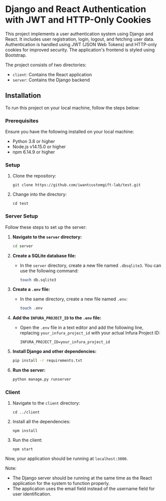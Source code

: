 # Django and React Authentication with JWT and HTTP-Only Cookies

This project implements a user authentication system using Django and React. It includes user registration, login, logout, and fetching user data. Authentication is handled using JWT (JSON Web Tokens) and HTTP-only cookies for improved security. The application's frontend is styled using Bootstrap.

The project consists of two directories: 

- `client`: Contains the React application
- `server`: Contains the Django backend

## Installation

To run this project on your local machine, follow the steps below:

### Prerequisites

Ensure you have the following installed on your local machine:

- Python 3.8 or higher
- Node.js v14.15.0 or higher
- npm 6.14.9 or higher

### Setup

1. Clone the repository:
    ```
    git clone https://github.com/iwantcustomgift-lab/test.git
    ```
2. Change into the directory:
    ```
    cd test
    ```

### Server Setup

Follow these steps to set up the server:

1. **Navigate to the `server` directory:**
    ```bash
    cd server
    ```

2. **Create a SQLite database file:**
    - In the `server` directory, create a new file named `.dbsqlite3`. You can use the following command:
      ```bash
      touch db.sqlite3
      ```

3. **Create a `.env` file:**
    - In the same directory, create a new file named `.env`:
      ```bash
      touch .env
      ```

4. **Add the `INFURA_PROJECT_ID` to the `.env` file:**
    - Open the `.env` file in a text editor and add the following line, replacing `your_infura_project_id` with your actual Infura Project ID:
      ```env
      INFURA_PROJECT_ID=your_infura_project_id
      ```

5. **Install Django and other dependencies:**
    ```bash
    pip install -r requirements.txt
    ```

6. **Run the server:**
    ```bash
    python manage.py runserver
    ```

### Client

1. Navigate to the `client` directory:
    ```
    cd ../client
    ```
2. Install all the dependencies:
    ```
    npm install
    ```
3. Run the client:
    ```
    npm start
    ```

Now, your application should be running at `localhost:3000`.

Note:
- The Django server should be running at the same time as the React application for the system to function properly.
- The application uses the email field instead of the username field for user identification.



